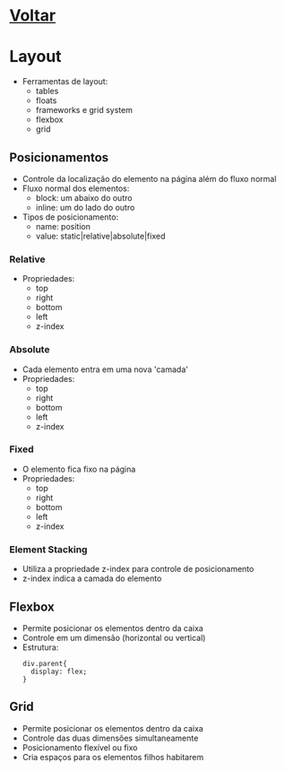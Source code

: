 # [Voltar](../CSS.md)

# Layout
  * Ferramentas de layout:
    - tables
    - floats
    - frameworks e grid system
    - flexbox
    - grid

## Posicionamentos
  * Controle da localização do elemento na página além do fluxo normal
  * Fluxo normal dos elementos:
    - block: um abaixo do outro
    - inline: um do lado do outro
  * Tipos de posicionamento:
    - name: position
    - value: static|relative|absolute|fixed

### Relative
  * Propriedades:
    - top
    - right
    - bottom
    - left
    - z-index

### Absolute
  * Cada elemento entra em uma nova 'camada'
  * Propriedades:
    - top
    - right
    - bottom
    - left
    - z-index

### Fixed
  * O elemento fica fixo na página
  * Propriedades:
    - top
    - right
    - bottom
    - left
    - z-index

### Element Stacking
  * Utiliza a propriedade z-index para controle de posicionamento
  * z-index indica a camada do elemento

## Flexbox
  * Permite posicionar os elementos dentro da caixa
  * Controle em um dimensão (horizontal ou vertical)
  * Estrutura:
    ```
    div.parent{
      display: flex;
    }
    ```

## Grid
  * Permite posicionar os elementos dentro da caixa
  * Controle das duas dimensões simultaneamente
  * Posicionamento flexível ou fixo
  * Cria espaços para os elementos filhos habitarem
   